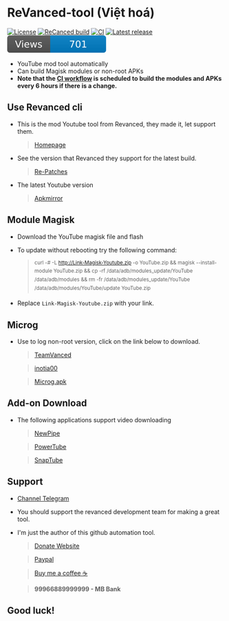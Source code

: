 # ReVanced-tool (Việt hoá)
[![License](https://img.shields.io/github/license/Kingsmanvn-Official/Revanced-tool?style=flat-square)](https://github.com/Kingsmanvn-Official/revanced-tool/blob/master/LICENSE)
[![ReCanced build](https://github.com/Kingsmanvn-Official/Revanced-tool/actions/workflows/build.yml/badge.svg)](https://github.com/Kingsmanvn-Official/Revanced-tool/actions/workflows/build.yml)
[![CI](https://github.com/Kingsmanvn-Official/Revanced-tool/actions/workflows/ci.yml/badge.svg?event=schedule)](https://github.com/Kingsmanvn-Official/Revanced-tool/actions/workflows/ci.yml)
[![Latest release](https://img.shields.io/github/v/release/Kingsmanvn-Official/revanced-tool?style=flat-square)](https://github.com/Kingsmanvn-Official/revanced-tool/releases/latest)
[![Image of github-profile-views-counter](https://github.com/Kingsmanvn-Official/github-profile-views-counter/blob/master/svg/539448332/badge.svg)](https://github.com/Kingsmanvn-Official/github-profile-views-counter/blob/master/readme/539448332/week.md)

- YouTube mod tool automatically
- Can build Magisk modules or non-root APKs
- **Note that the [CI workflow](../../actions/workflows/ci.yml) is scheduled to build the modules and APKs every 6 hours if there is a change.**

**Use Revanced cli**
---

- This is the mod Youtube tool from Revanced, they made it, let support them.

   > [Homepage](https://github.com/revanced)

- See the version that Revanced they support for the latest build.

   > [Re-Patches](https://github.com/revanced/revanced-patches)

- The latest Youtube version

   > [Apkmirror](https://www.apkmirror.com/apk/google-inc/youtube/)

**Module Magisk**
---

- Download the YouTube magisk file and flash

- To update without rebooting try the following command:

  > <sup>curl -# -L http://Link-Magisk-Youtube.zip -o YouTube.zip && magisk --install-module YouTube.zip && cp -rf /data/adb/modules_update/YouTube /data/adb/modules && rm -fr /data/adb/modules_update/YouTube /data/adb/modules/YouTube/update YouTube.zip</sup>


- Replace `Link-Magisk-Youtube.zip` with your link.

**Microg**
---

- Use to log non-root version, click on the link below to download.

   > [TeamVanced](https://github.com/TeamVanced/VancedMicroG)

   > [inotia00](https://github.com/inotia00/VancedMicroG)

   > [Microg.apk](https://github.com/Kingsmanvn-Official/Revanced-tool/raw/main/.github/Tools/Microg.apk)

**Add-on Download**
---

- The following applications support video downloading

   > [NewPipe](https://newpipe.net)

   > [PowerTube](https://github.com/razar-dev/PowerTube)

   > [SnapTube](https://www.snaptubeapp.com)

**Support**
---

- [Channel Telegram](https://t.me/revanced_kingsmanvn)

- You should support the revanced development team for making a great tool.

- I'm just the author of this github automation tool.

  > [Donate Website](https://kingsmanvn.cf)

  > [Paypal](http://paypal.me/kingsmanvn)

  > [Buy me a coffee ☕](https://www.buymeacoffee.com/kingsmanvn)

  > **99966889999999 - MB Bank**

## Good luck!
